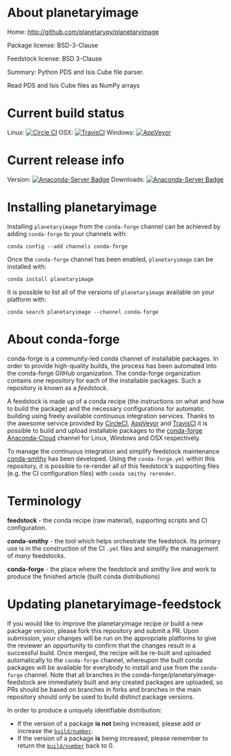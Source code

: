 About planetaryimage
====================

Home: http://github.com/planetarypy/planetaryimage

Package license: BSD-3-Clause

Feedstock license: BSD 3-Clause

Summary: Python PDS and Isis Cube file parser.

Read PDS and Isis Cube files as NumPy arrays


Current build status
====================

Linux: [![Circle CI](https://circleci.com/gh/conda-forge/planetaryimage-feedstock.svg?style=shield)](https://circleci.com/gh/conda-forge/planetaryimage-feedstock)
OSX: [![TravisCI](https://travis-ci.org/conda-forge/planetaryimage-feedstock.svg?branch=master)](https://travis-ci.org/conda-forge/planetaryimage-feedstock)
Windows: [![AppVeyor](https://ci.appveyor.com/api/projects/status/github/conda-forge/planetaryimage-feedstock?svg=True)](https://ci.appveyor.com/project/conda-forge/planetaryimage-feedstock/branch/master)

Current release info
====================
Version: [![Anaconda-Server Badge](https://anaconda.org/conda-forge/planetaryimage/badges/version.svg)](https://anaconda.org/conda-forge/planetaryimage)
Downloads: [![Anaconda-Server Badge](https://anaconda.org/conda-forge/planetaryimage/badges/downloads.svg)](https://anaconda.org/conda-forge/planetaryimage)

Installing planetaryimage
=========================

Installing `planetaryimage` from the `conda-forge` channel can be achieved by adding `conda-forge` to your channels with:

```
conda config --add channels conda-forge
```

Once the `conda-forge` channel has been enabled, `planetaryimage` can be installed with:

```
conda install planetaryimage
```

It is possible to list all of the versions of `planetaryimage` available on your platform with:

```
conda search planetaryimage --channel conda-forge
```


About conda-forge
=================

conda-forge is a community-led conda channel of installable packages.
In order to provide high-quality builds, the process has been automated into the
conda-forge GitHub organization. The conda-forge organization contains one repository
for each of the installable packages. Such a repository is known as a *feedstock*.

A feedstock is made up of a conda recipe (the instructions on what and how to build
the package) and the necessary configurations for automatic building using freely
available continuous integration services. Thanks to the awesome service provided by
[CircleCI](https://circleci.com/), [AppVeyor](http://www.appveyor.com/)
and [TravisCI](https://travis-ci.org/) it is possible to build and upload installable
packages to the [conda-forge](https://anaconda.org/conda-forge)
[Anaconda-Cloud](http://docs.anaconda.org/) channel for Linux, Windows and OSX respectively.

To manage the continuous integration and simplify feedstock maintenance
[conda-smithy](http://github.com/conda-forge/conda-smithy) has been developed.
Using the ``conda-forge.yml`` within this repository, it is possible to re-render all of
this feedstock's supporting files (e.g. the CI configuration files) with ``conda smithy rerender``.


Terminology
===========

**feedstock** - the conda recipe (raw material), supporting scripts and CI configuration.

**conda-smithy** - the tool which helps orchestrate the feedstock.
                   Its primary use is in the construction of the CI ``.yml`` files
                   and simplify the management of *many* feedstocks.

**conda-forge** - the place where the feedstock and smithy live and work to
                  produce the finished article (built conda distributions)


Updating planetaryimage-feedstock
=================================

If you would like to improve the planetaryimage recipe or build a new
package version, please fork this repository and submit a PR. Upon submission,
your changes will be run on the appropriate platforms to give the reviewer an
opportunity to confirm that the changes result in a successful build. Once
merged, the recipe will be re-built and uploaded automatically to the
`conda-forge` channel, whereupon the built conda packages will be available for
everybody to install and use from the `conda-forge` channel.
Note that all branches in the conda-forge/planetaryimage-feedstock are
immediately built and any created packages are uploaded, so PRs should be based
on branches in forks and branches in the main repository should only be used to
build distinct package versions.

In order to produce a uniquely identifiable distribution:
 * If the version of a package **is not** being increased, please add or increase
   the [``build/number``](http://conda.pydata.org/docs/building/meta-yaml.html#build-number-and-string).
 * If the version of a package **is** being increased, please remember to return
   the [``build/number``](http://conda.pydata.org/docs/building/meta-yaml.html#build-number-and-string)
   back to 0.
